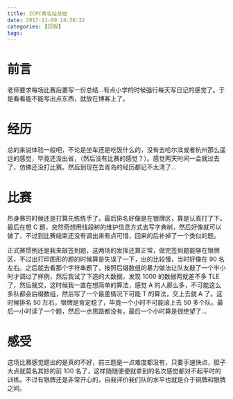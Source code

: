 ```yaml
---
title: ICPC青岛站总结
date: 2017-11-09 14:38:32
categories: [历程]
tags:
---
```

# 前言

老师要求每场比赛后要写一份总结...有点小学的时候强行每天写日记的感觉了。于是看看能不能写出点东西，就放在博客上了。



# 经历

总的来说体验一般吧，不论是坐车还是吃饭什么的，没有去哈尔滨或者杭州那么遥远的感觉，毕竟还没出省，（然后没有比赛的感觉？）。感觉两天时间一会就过去了，仿佛还没打比赛。然后到现在去青岛的经历都记不太清了...



# 比赛

热身赛的时候还是打算先练练手了，最后排名好像是在银牌区，算是认真打了下。最后在想 C 题，突然奇想用线段树的维护信息方式去写字典树，然后好像就可以做了，不过到比赛结束还没有调出来有点可惜，回来的后补掉了一个类似的题。

正式赛惯例还是我来敲签到题，这两场的发挥还算正常，做完签到题能够在银牌区，不过出打印图形的题的时候算是失误了一下，出的比较慢，当时好像在 90 名左右。之后就去看那个字符串题了，按照后缀数组的暴力做法让队友敲了一个半小时才调过了样例，然后我试了下造的大数据，发现 1000 的数据两就差不多 TLE 了，然后就交，这时候我一直在想简单的算法，感觉 A 的人那么多，不可能这么多队都会后缀数组，然后写了一个最差情况下可能 T 的算法，交上去就 A 了。这时候排名 50 左右，银牌是肯定稳了，毕竟一个小时不可能滚上去 50 多个队。最后一小时读了一个题，然后一点思路都没有，最后一个小时算是很绝望了...



# 感受

这场比赛感觉题出的是真的不好，前三题是一点难度都没有，只要手速快点，胆子大点就莫名其妙的前 100 名了，这样随随便便就拿到的名次感觉都对不起平时的训练。不过有银牌还是非常开心的，自我评价我们队的水平也就是介于铜牌和银牌之间。